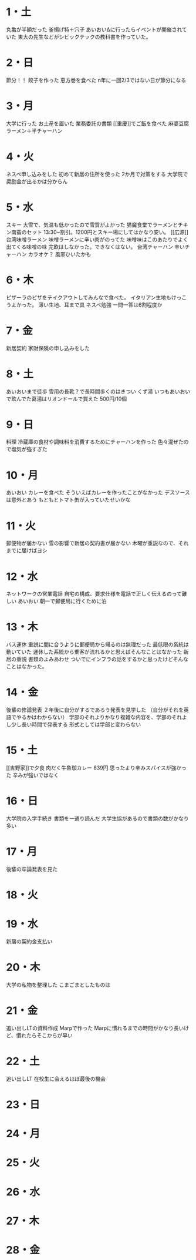 # 1・土
丸亀が半額だった
	釜揚げ特＋穴子
あいおいΔに行ったらイベントが開催されていた
	東大の先生などがシビックテックの教科書を作っていた。
# 2・日
節分！！
	餃子を作った
	恵方巻を食べた
	n年に一回2/3ではない日が節分になる
# 3・月
大学に行った
	お土産を置いた
	業務委託の書類
[[重慶]]でご飯を食べた
	麻婆豆腐ラーメン＋半チャーハン
# 4・火
ネスペ申し込みをした
	初めて新居の住所を使った
	2か月で対策をする
	大学院で奨励金が出るかは分からん
# 5・水
スキー
	大雪で、気温も低かったので雪質がよかった
	猫魔食堂でラーメンとチキン南蛮のセット
		13:30~割引。1200円とスキー場にしてはかなり安い。
[[広源]]
	台湾味噌ラーメン
		味噌ラーメンに辛い肉がのってた
		味噌味はこのあたりでよく出てくる味噌の味
		完飲はしなかった。できなくはない。
	台湾チャーハン
		辛いチャーハン
カラオケ？
	風邪ひいたかも
# 6・木
ピザーラのピザをテイクアウトしてみんなで食べた。
	イタリアン生地もけっこうよかった。
		薄い生地、耳まで具
ネスペ勉強
	一問一答は6割程度か
# 7・金
新居契約
	家財保険の申し込みをした
# 8・土
あいおいまで徒歩
	雪用の長靴？で長時間歩くのはきつい
くず湯
	いつもあいおいで飲んでた葛湯はリオンドールで買えた
	500円/10個
# 9・日
料理
	冷蔵庫の食材や調味料を消費するためにチャーハンを作った
	色々混ぜたので塩気が強すぎた
# 10・月
あいおい
	カレーを食べた
	そういえばカレーを作ったことがなかった
	デスソースは意外とあう
		もともとトマト缶が入っていたせいかな
# 11・火
郵便物が届かない
	雪の影響で新居の契約書が届かない
	木曜が重説なので、それまでに届けばヨシ
# 12・水
ネットワークの営業電話
	自宅の構成、要求仕様を電話で正しく伝えるのって難しい
あいおい
	朝一で郵便局に行くために泊
# 13・木
バス運休
	重説に間に合うように郵便局から帰るのは無理だった
	最低限の系統は動いていた
	運休した系統から乗客が流れるかと思えばそんなことはなかった
新居の重説
	書類のよみあわせ
	ついでにインフラの話をするかと思ったけどそんなことはなかった。
# 14・金
後輩の修論発表
	２年後に自分がするであろう発表を見学した
	（自分がそれを英語でやるかはわからない）
	学部のそれよりかなり複雑な内容を、学部のそれよし少し長い時間で発表する
	形式としては学部と変わらない
# 15・土
[[吉野家]]で夕食
	肉だく牛魯珈カレー 839円
	思ったより辛みスパイスが強かった
	辛みが強いではなく
# 16・日
大学院の入学手続き
	書類を一通り読んだ
	大学生協があるので書類の数がかなり多い
# 17・月
後輩の卒論発表を見た
# 18・火
# 19・水
新居の契約金支払い
# 20・木
大学の私物を整理した
	こまごまとしたものは
# 21・金
追い出しLTの資料作成
	Marpで作った
	Marpに慣れるまでの時間がかなり長いけど、慣れたらそこからが早い
# 22・土
追い出しLT
	在校生に会えるほぼ最後の機会
# 23・日
# 24・月
# 25・火
# 26・水
# 27・木
# 28・金